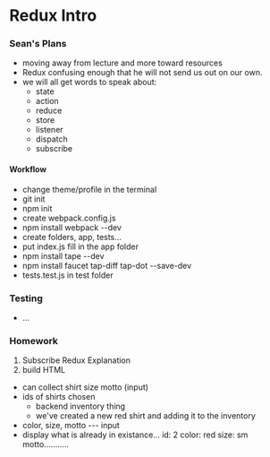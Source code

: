 # __Redux Intro__

### Sean's Plans
* moving away from lecture and more toward resources
* Redux confusing enough that he will not send us out on our own.
* we will all get words to speak about:
  * state
  * action
  * reduce
  * store
  * listener
  * dispatch
  * subscribe

#### Workflow
* change theme/profile in the terminal
* git init
* npm init
* create webpack.config.js
* npm install webpack --dev
* create folders, app, tests...
* put index.js fill in the app folder
* npm install tape --dev
* npm install faucet tap-diff tap-dot --save-dev
* tests.test.js in test folder

### Testing
* ...

### Homework
1. Subscribe Redux Explanation
2. build HTML
* can collect shirt size motto (input)
* ids of shirts chosen
  * backend inventory thing
  * we've created a new red shirt and adding it to the inventory
* color, size, motto --- input
* display what is already in existance...
id: 2
color: red
size: sm
motto...........
